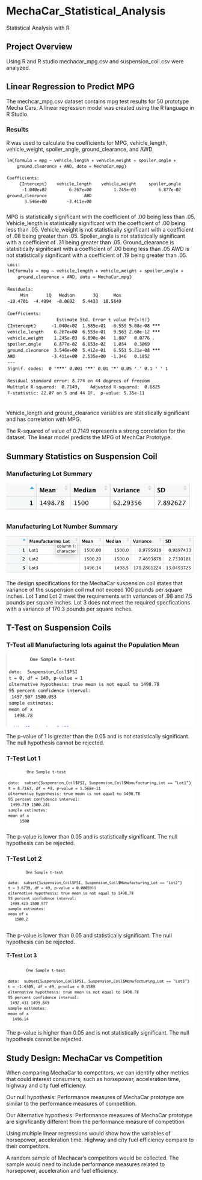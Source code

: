 # MechaCar_Statistical_Analysis

Statistical Analysis with R  

## Project Overview

Using R and R studio mechacar_mpg.csv and suspension_coil.csv were analyzed. 

## Linear Regression to Predict MPG 

The mechcar_mpg.csv dataset contains mpg test results for 50 prototype Mecha Cars. A linear regression model was created using the R language in R Studio. 

### Results 

R was used to calculate the coefficients for MPG,  vehicle_length, vehicle_weight, spoiler_angle, ground_clearance, and AWD. 

![fig1.png](https://github.com/AjaniBenoit/MechaCar_Statistical_Analysis/blob/main/images/fig1.png)

MPG is statistically significant with the coefficient of .00 being less than .05. 
Vehicle_length is statistically significant with the coefficient of .00 being less than .05. 
Vehicle_weight is not statistically significant with a coefficient of .08 being greater than .05. 
Spolier_angle is not statistically significant with a coefficient of .31 being greater than .05. 
Ground_clearance is statistically significant with a coefficient of .00 being less than .05 
AWD is not statistically significant with a coefficient of .19 being greater than .05. 

![fig2.png](https://github.com/AjaniBenoit/MechaCar_Statistical_Analysis/blob/main/images/fig2.png)

Vehicle_length and ground_clearance variables are statistically significant and has correlation with MPG. 

The R-squared of value of 0.7149 represents a strong correlation for the dataset. The linear model predicts the MPG of MechCar Prototype. 

## Summary Statistics on Suspension Coil 

### Manufacturing Lot Summary 
![fig3.png](https://github.com/AjaniBenoit/MechaCar_Statistical_Analysis/blob/main/images/fig3.png)

### Manufacturing Lot Number Summary 
![fig4.png](https://github.com/AjaniBenoit/MechaCar_Statistical_Analysis/blob/main/images/fig4.png)

The design specifications for the MechaCar suspension coil states that variance of the suspension coil mut not exceed 100 pounds per square inches. Lot 1 and Lot 2 meet the requirements with variances of .98 and 7.5 pounds per square inches. Lot 3 does not meet the required specfications with a variance of 170.3 pounds per square inches. 

## T-Test on Suspension Coils

### T-Test all Manufacturing lots against the Population Mean

![fig5.png](https://github.com/AjaniBenoit/MechaCar_Statistical_Analysis/blob/main/images/fig5.png)

The p-value of 1 is greater than the 0.05 and is not statistically significant. The null hypothesis cannot be rejected. 


### T-Test Lot 1

![fig6.png](https://github.com/AjaniBenoit/MechaCar_Statistical_Analysis/blob/main/images/fig6.png)

The p-value is lower than 0.05 and is statistically significant. The null hypothesis can be rejected. 

### T-Test Lot 2 

![fig7.png](https://github.com/AjaniBenoit/MechaCar_Statistical_Analysis/blob/main/images/fig7.png)

The p-value is lower than 0.05 and statistically significant. The null hypothesis can be rejected. 

#### T-Test Lot 3 

![fig8.png](https://github.com/AjaniBenoit/MechaCar_Statistical_Analysis/blob/main/images/fig8.png)

The p-value is higher than 0.05 and is not statistically significant. The null hypothesis cannot be rejected.

## Study Design: MechaCar vs Competition 

When comparing MechaCar to competitors, we can identify other metrics that could interest consumers, such as horsepower, acceleration time, highway and city fuel efficiency. 

Our null hypothesis: Performance measures of MechaCar prototype are similar to the performance measures of competition. 
 
Our Alternative hypothesis: Performance measures of MechaCar prototype are significantly different from the performance measure of competition 

Using multiple linear regressions would show how the variables of horsepower, acceleration time. Highway and city fuel efficiency compare to their competitors. 

A random sample of Mechacar’s competitors would be collected. The sample would need to include performance measures related to horsepower, acceleration and fuel efficiency. 
